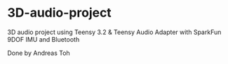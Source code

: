 # 3D-audio-project
3D audio project using Teensy 3.2 &amp; Teensy Audio Adapter with SparkFun 9DOF IMU and Bluetooth

Done by Andreas Toh
